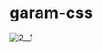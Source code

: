 # garam-css

![2__1](https://user-images.githubusercontent.com/68776322/88456045-90aed200-ceb5-11ea-9422-a2b412f5b79e.png)
